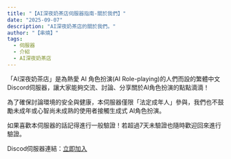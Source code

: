 ```yaml
---
title: "【AI深夜奶茶店伺服器指南-關於我們】"
date: "2025-09-07"
description: "AI深夜奶茶店的關於我們。"
author: "【串燒】"
tags:
  - 伺服器
  - 介紹
  - AI深夜奶茶店
---
```


「AI深夜奶茶店」是為熱愛 AI 角色扮演(AI Role-playing)的人們而設的繁體中文Discord伺服器，讓大家能夠交流、討論、分享關於AI角色扮演的點點滴滴！

為了確保討論環境的安全與健康，本伺服器僅限「法定成年人」參與，我們也不鼓勵未成年或心智尚未成熟的使用者接觸生成式 AI角色扮演。

如果喜歡本伺服器的話記得進行一般驗證！若超過7天未驗證也隨時歡迎回來進行驗證。


Discod伺服器連結：[立即加入](https://discord.gg/9BeQfJuhgj)
